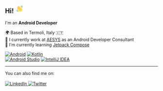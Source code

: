 ## Hi! <img src="https://raw.githubusercontent.com/primdugno/primdugno/master/assets/hand-wave.gif" width="30px"/>

<p>
  I'm an <strong>Android Developer</strong>
</p>

<p>
  🌍 Based in Termoli, Italy 🇮🇹<br>
  💼 I currently work at <a href="https://www.aesystech.it" target="blank">AESYS</a> as an Android Developer Consultant<br>
  🌱 I'm currently learning <a href="https://developer.android.com/jetpack/compose" target="blank">Jetpack Compose</a><br>
</p>

<p>
  <a href="" target=""><img src="https://img.shields.io/badge/Android-FFFFFF?style=for-the-badge&logo=android&logoColor=FFFFFF&color=000000" alt="Android"/></a>
  <a href="" target=""><img src="https://img.shields.io/badge/Kotlin-FFFFFF?style=for-the-badge&logo=kotlin&logoColor=FFFFFF&color=000000" alt="Kotlin"/></a>
  <br>
  <a href="" target=""><img src="https://img.shields.io/badge/Android Studio-FFFFFF?style=for-the-badge&logo=android-studio&logoColor=FFFFFF&color=000000" alt="Android Studio"/></a>
  <a href="" target=""><img src="https://img.shields.io/badge/IntelliJ IDEA-FFFFFF?style=for-the-badge&logo=intellij-idea&logoColor=FFFFFF&color=000000" alt="IntelliJ IDEA"/></a>
</p>

<!--
<p>
  <a href="https://github.com/primdugno"><img src="https://github-readme-stats.vercel.app/api/top-langs?username=primdugno"/></a>
  <a href="https://github.com/primdugno"><img src="https://github-readme-stats.vercel.app/api?username=primdugno&count_private=true&show_icons=true&hide_border=true&bg_color=0D1117&title_color=fff&text_color=c1c1c1&icon_color=fff"/></a>
</p>
-->

<hr>

<p>You can also find me on:<br><br>
  <a href="https://www.linkedin.com/in/primdugno" target="blank">
    <img src="https://img.shields.io/badge/LinkedIn-FFFFFF?style=for-the-badge&logo=linkedin&logoColor=FFFFFF&color=0A66C2" alt="LinkedIn"/>
  </a>
  <a href="https://www.twitter.com/primdugno" target="blank">
    <img src="https://img.shields.io/badge/Twitter-FFFFFF?style=for-the-badge&logo=twitter&logoColor=FFFFFF&color=1D9BF0" alt="Twitter"/>
  </a>
  <!--
  <a href="https://primdugno.it" target="blank">
    <img src="https://img.shields.io/badge/primdugno.it-FFFFFF?style=for-the-badge&logo=google-chrome&logoColor=FFFFFF&color=FD1D1D" alt="primdugno.it"/
  </a>
  -->
</p>
